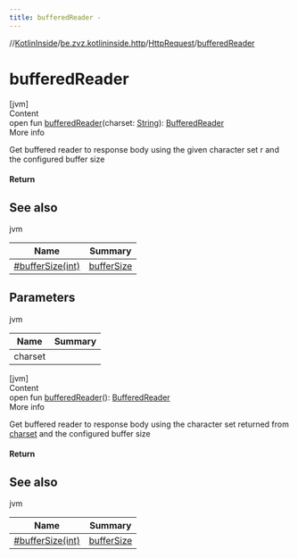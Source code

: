 ```yaml
---
title: bufferedReader -
---
```

//[KotlinInside](../../index.md)/[be.zvz.kotlininside.http](../index.md)/[HttpRequest](index.md)/[bufferedReader](buffered-reader.md)



# bufferedReader  
[jvm]  
Content  
open fun [bufferedReader](buffered-reader.md)(charset: [String](https://docs.oracle.com/javase/7/docs/api/java/lang/String.html)): [BufferedReader](https://docs.oracle.com/javase/7/docs/api/java/io/BufferedReader.html)  
More info  


Get buffered reader to response body using the given character set r and the configured buffer size



#### Return  


## See also  
  
jvm  
  
|  Name|  Summary| 
|---|---|
| <a name="be.zvz.kotlininside.http/HttpRequest/bufferedReader/#java.lang.String/PointingToDeclaration/"></a>[#bufferSize(int)](buffer-size.md)| <a name="be.zvz.kotlininside.http/HttpRequest/bufferedReader/#java.lang.String/PointingToDeclaration/"></a>[bufferSize](buffer-size.md)
  


## Parameters  
  
jvm  
  
|  Name|  Summary| 
|---|---|
| <a name="be.zvz.kotlininside.http/HttpRequest/bufferedReader/#java.lang.String/PointingToDeclaration/"></a>charset| <a name="be.zvz.kotlininside.http/HttpRequest/bufferedReader/#java.lang.String/PointingToDeclaration/"></a>
  
  


[jvm]  
Content  
open fun [bufferedReader](buffered-reader.md)(): [BufferedReader](https://docs.oracle.com/javase/7/docs/api/java/io/BufferedReader.html)  
More info  


Get buffered reader to response body using the character set returned from [charset](charset.md) and the configured buffer size



#### Return  


## See also  
  
jvm  
  
|  Name|  Summary| 
|---|---|
| <a name="be.zvz.kotlininside.http/HttpRequest/bufferedReader/#/PointingToDeclaration/"></a>[#bufferSize(int)](buffer-size.md)| <a name="be.zvz.kotlininside.http/HttpRequest/bufferedReader/#/PointingToDeclaration/"></a>[bufferSize](buffer-size.md)
  
  



